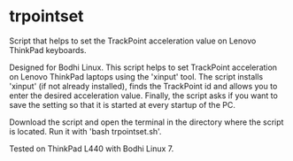 # trpointset
Script that helps to set the TrackPoint acceleration value on Lenovo ThinkPad keyboards.

Designed for Bodhi Linux. This script helps to set TrackPoint acceleration on Lenovo ThinkPad laptops using the 'xinput' tool. The script installs 'xinput' (if not already installed), finds the TrackPoint id and allows you to enter the desired acceleration value. Finally, the script asks if you want to save the setting so that it is started at every startup of the PC. 

Download the script and open the terminal in the directory where the script is located. Run it with 'bash trpointset.sh'. 

Tested on ThinkPad L440 with Bodhi Linux 7. 
